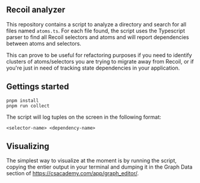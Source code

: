 ## Recoil analyzer

This repository contains a script to analyze a directory and search for all files named `atoms.ts`. For each file found, the script uses the Typescript parser to find all Recoil selectors and atoms and will report dependencies between atoms and selectors.

This can prove to be useful for refactoring purposes if you need to identify clusters of atoms/selectors you are trying to migrate away from Recoil, or if you're just in need of tracking state dependencies in your application.

## Gettings started

```
pnpm install
pnpm run collect
```

The script will log tuples on the screen in the following format:

```
<selector-name> <dependency-name>
```

## Visualizing

The simplest way to visualize at the moment is by running the script, copying the entier output in your terminal and dumping it in the Graph Data section of https://csacademy.com/app/graph_editor/.